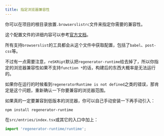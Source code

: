 ```yaml
---
title: 指定浏览器兼容性
---
```


你可以在项目的根目录放置`.browserslistrc`文件来指定你需要的兼容性。

这个配置文件的详细内容可以参考[官方文档](https://github.com/browserslist/browserslist#browserslistrc)。

所有支持`browserslist`的工具都会从这个文件中获取配置，包括了`babel`、`post-css`等。

不过有一点需要注意，`reSKRipt`默认把`regenerator-runtime`给去掉了，所以你指定的浏览器兼容性如果不支持`function *`的话，构建后的东西大概率是无法运行的。

如果你在运行的时候看到`regeneratorRuntime is not defined`之类的错误，那肯定是这个问题，重新确认一下你要兼容的浏览器范围。

如果真的一定要兼容到低版本的浏览器，你可以自己手动安装一下再手动引入：

```shell
npm install regenerator-runtime
```

在`src/entries/index.tsx`或其它的入口中加上：

```js
import 'regenerator-runtime/runtime';
```
